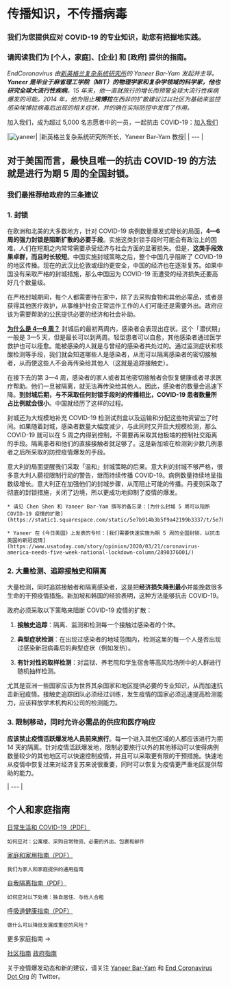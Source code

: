 # 传播知识，不传播病毒

### 我们为您提供应对 COVID-19 的专业知识，助您有把握地实践。

### 请阅读我们为 [个人，家庭]、[企业] 和 [政府] 提供的指南。 

_EndCoronavirus 由[新英格兰复杂系统研究所](https://necsi.edu)的 Yaneer Bar-Yam 发起并主导。**Yaneer 是毕业于麻省理工学院（MIT）的物理学家和复杂学领域的科学家，他也研究全球大流行性疾病**。15 年来，他一直就旅行的增长而预警全球大流行性疾病爆发的可能。2014 年，他为阻止**埃博拉**在西非的扩散建议过以社区为基础来监控感染埃博拉病毒后出现的相关症状，并的确在实际防控中发挥了作用。_

加入我们，成为超过 5,000 名志愿者中的一员，一起抗击 COVID-19：[加入我们](https://v2.endcoronavirus.org/sign-up/chinese)

|![yaneer](images/Yaneer.jpg)|
|新英格兰复杂系统研究所所长，Yaneer Bar-Yam 教授|
| --- |

## 对于美国而言，最快且唯一的抗击 COVID-19 的方法就是进行为期 5 周的全国封锁。

### 我们最推荐给政府的三条建议 
### 1. 封锁

在欧洲和北美的大多数地方，针对 COVID-19 病例数量爆发式增长的局面，**4—6 周的强力封锁是阻断扩散的必要手段**。实施这类封锁手段时可能会有政治上的困难，人们在短期之内常常需要承受经济与社会方面的显著损失。但是，**这类手段效果卓群，而且时长较短**。中国实施封城策略之后，整个中国几乎阻断了 COVID-19 的地区传播。现在的武汉比伦敦或纽约更安全，中国的经济也在逐渐复苏。如果中国没有采取严格的封城措施，那么中国因为 COVID-19 而遭受的经济损失还要高好几个数量级。

在严格封城期间，每个人都需要待在家中，除了去采购食物和其他必需品，或者是获得其他医疗救护，从事维护社会正常运作工作的人们可能还是需要外出。政府应该为需要帮助的公民提供必要的经济和社会补助。

[**为什么是 4—6 周？**](https://github.com/necsi/source-translation-text/raw/master/0_english_source/pdf/5weeks_en.pdf) 封城后的最初两周内，感染者会表现出症状。这个「潜伏期」一般是 3—5 天，但是最长可以到两周。轻型患者可以自愈，其他感染者通过医学救护也可以痊愈。能被感染的人就是与曾经的感染者共处过的。通过监测症状和核酸检测等手段，我们就会知道哪些人是感染者，从而可以隔离感染者的密切接触者，从而使这些人不会再传染给其他人（这就是追踪接触史）。

在接下去的第 3—4 周，感染者的家人或者其他密切接触者会恢复健康或者寻求医疗帮助。他们一旦被隔离，就无法再传染给其他人。因此，感染者的数量会迅速下降。**到封城后期，与不采取任何封锁手段时的传播相比，COVID-19 患者数量所占比例就会很小**。中国就经历了这样的过程。

封城还为大规模地补充 COVID-19 检测试剂盒以及运输和分配这些物资留出了时间。如果随着封城，感染者数量大幅度减少，与此同时又开启大规模检测，那么 COVID-19 就可以在 5 周之内得到控制，不需要再采取其他极端的控制社交距离的手段。隔离患者和他们的直接接触者就足够了。这是新加坡在检测到少数几例患者之后所采取的防控疫情爆发的手段。

意大利的局面提醒我们采取「温和」封城策略的后果。意大利的封城不够严格，很多意大利人藐视限制行动的警告，继而持续传播 COVID-19。病例数量持续地呈指数级增长。意大利正在加强他们的封城步骤，从而阻止可能的传播。丹麦则采取了彻底的封锁措施，关闭了边境，所以更成功地抑制了疫情的爆发。

    * 请见 Chen Shen 和 Yaneer Bar-Yam 撰写的备忘录：[为什么封城 5 周可以阻断 COVID-19 疫情的扩散](https://static1.squarespace.com/static/5e7b914b3b5f9a42199b3337/t/5e7bae70ed03c045bb9f7bab/1585163896267/5weeks.pdf)
    
    * Yaneer 在《今日美国》上发表的专栏：[我们需要快速实施为期 5 周的全国封锁，以抗击美国的新冠疫情](https://www.usatoday.com/story/opinion/2020/03/21/coronavirus-america-needs-five-week-national-lockdown-column/2890376001/)

### 2. 大量检测、追踪接触史和隔离

大量检测，同时追踪接触者和隔离感染者，这是把**经济损失降到最小**并能挽救很多生命的干预疫情措施。新加坡和韩国的经验表明，这种方法能够抗击 COVID-19。

政府必须采取以下策略来阻断 COVID-19 疫情的扩散：

1. **接触史追踪**：隔离、监测和检测每一个接触过感染者的个体。

2. **典型症状检测**：在出现过感染者的地域范围内，检测这里的每一个人是否出现过感染新冠病毒后的典型症状（例如发热）。

3. **有针对性的取样检测**：对监狱、养老院和学生宿舍等高风险场所中的人群进行随机抽样检测。

尤其是亚洲一些国家应该为世界其余国家和地区提供必要的专业知识，从而加速抗击新冠疫情。接触史追踪团队必须经过训练，发生疫情的国家必须迅速提高检测能力，应该释放学术机构和公司的检测能力。

### 3. 限制移动，同时允许必需品的供应和医疗响应

**应该禁止疫情活跃爆发地人员前来旅行**。每一个进入其他区域的人都应该进行为期 14 天的隔离。针对疫情活跃爆发地，限制必要旅行以外的其他移动可以使得病例数量较少的其他地区可以快速控制疫情，并且可以采取更有限的干预措施。快速地从疫情中恢复过来对经济复苏来说很重要，同时可以恢复为疫情更严重地区提供帮助的能力。

| --- |

## 个人和家庭指南

[日常生活和 COVID-19（PDF）](https://github.com/necsi/source-translation-text/blob/master/0_english_source/pdf/everyday_en.pdf)

    如何应对：公寓楼、采购日常物资、必要的外出、包裹和邮件

[家庭和家用指南（PDF）](https://github.com/necsi/source-translation-text/blob/master/chinese/pdf/Family_ch.pdf)

    我们为家人和家庭提供的通用指南

[自我隔离指南（PDF）](https://github.com/necsi/source-translation-text/blob/master/chinese/pdf/self-isolating_ch.pdf)

    如何应对以下处境：独自居住、与他人合租

[呼吸道健康指南（PDF）](https://github.com/necsi/source-translation-text/blob/master/0_english_source/pdf/respiratory-health_en.pdf)

    做什么可以降低发展成重症的风险？

更多家庭指南 →

[社区指南](https://github.com/necsi/source-translation-text/blob/master/chinese/pdf/Individual_ch.pdf)
[政府指南](https://github.com/necsi/source-translation-text/blob/master/chinese/pdf/Individual_ch.pdf)

关于疫情爆发动态和新的建议，请关注 [Yaneer Bar-Yam](https://twitter.com/yaneerbaryam) 和 [End Coronavirus Dot Org](https://twitter.com/endCOVID19) 的 Twitter。
